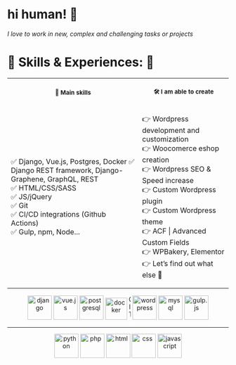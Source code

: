 # hi human! 👋

_I love to work in new, complex and challenging tasks or projects_

# 🔽 Skills & Experiences: 🔽

<table>
<tr>
<th align="center">
<img width="441" height="1px">
<p> 
<small>
🚀 Main skills 
</small>
</p>
</th>
<th align="center">
<img width="441" height="1">
<p> 
<small>
🛠️ I am able to create
</small>
</p>
</th>
</tr>
<tr>
<td>

✅ Django, Vue.js, Postgres, Docker
✅ Django REST framework, Django-Graphene, GraphQL, REST  
✅ HTML/CSS/SASS  
✅ JS/jQuery  
✅ Git  
✅ CI/CD integrations (Github Actions)  
✅ Gulp, npm, Node...

</td>
<td>

👉 Wordpress development and customization  
👉 Woocomerce eshop creation  
👉 Wordpress SEO & Speed increase  
👉 Custom Wordpress plugin  
👉 Custom Wordpress theme  
👉 ACF | Advanced Custom Fields  
👉 WPBakery, Elementor  
👉 Let’s find out what else 🚀

</td>
</tr>
</table>

<p align="center">
      <img src="https://www.vectorlogo.zone/logos/djangoproject/djangoproject-icon.svg" alt="django" width="auto" height="55"/>   
      <img src="https://www.vectorlogo.zone/logos/vuejs/vuejs-icon.svg" alt="vue.js" width="auto" height="55"/> 
      <img src="https://www.vectorlogo.zone/logos/postgresql/postgresql-vertical.svg" alt="postgresql" width="auto" height="55"/> 
      <img src="https://www.vectorlogo.zone/logos/docker/docker-official.svg" alt="docker" width="auto" height="50"/>
      <img src="https://www.vectorlogo.zone/logos/git-scm/git-scm-icon.svg" alt="GIT" width="5auto5" height="55"/> 
      <img src="https://www.vectorlogo.zone/logos/wordpress/wordpress-ar21.svg" alt="wordpress" width="auto" height="55"/>   
      <img src="https://www.vectorlogo.zone/logos/mysql/mysql-icon.svg" alt="mysql" width="auto" height="55"/>
      <img src="https://www.vectorlogo.zone/logos/gulpjs/gulpjs-icon.svg" alt="gulp.js" width="auto" height="55"/>
</p>

---

<p align="center">
      <img src="https://www.vectorlogo.zone/logos/python/python-icon.svg" alt="python" width="auto" height="55"/>     
      <img src="https://www.vectorlogo.zone/logos/php/php-icon.svg" alt="php" width="auto" height="55"/>     
      <img src="https://www.vectorlogo.zone/logos/w3_html5/w3_html5-icon.svg" alt="html" width="auto" height="55"/> 
      <img src="https://www.vectorlogo.zone/logos/w3_css/w3_css-icon.svg" alt="css" width="auto" height="55"/>       <img src="https://www.vectorlogo.zone/logos/javascript/javascript-icon.svg" alt="javascript" width="auto" height="55"/>     
</p>

<br/>
